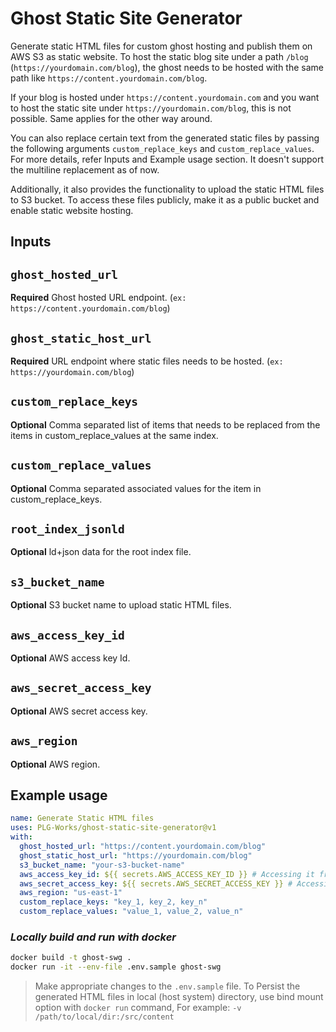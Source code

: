 # Ghost Static Site Generator

Generate static HTML files for custom ghost hosting and publish them on AWS S3 as static website.
To host the static blog site under a path `/blog` (`https://yourdomain.com/blog`), the ghost needs to be hosted with the same path like `https://content.yourdomain.com/blog`.

If your blog is hosted under `https://content.yourdomain.com` and you want to host the static site under `https://yourdomain.com/blog`, this is not possible. Same applies for the other way around.

You can also replace certain text from the generated static files by passing the following arguments `custom_replace_keys` and `custom_replace_values`. For more details, refer Inputs and Example usage section. It doesn't support the multiline replacement as of now.

Additionally, it also provides the functionality to upload the static HTML files to S3 bucket. To access these files publicly, make it as a public bucket and enable static website hosting.

## Inputs

## `ghost_hosted_url`

**Required** Ghost hosted URL endpoint. (`ex: https://content.yourdomain.com/blog`)

## `ghost_static_host_url`

**Required** URL endpoint where static files needs to be hosted. (`ex: https://yourdomain.com/blog`)

## `custom_replace_keys`

**Optional** Comma separated list of items that needs to be replaced from the items in custom_replace_values at the same index.

## `custom_replace_values`

**Optional** Comma separated associated values for the item in custom_replace_keys.

## `root_index_jsonld`

**Optional** ld+json data for the root index file.

## `s3_bucket_name`

**Optional** S3 bucket name to upload static HTML files.

## `aws_access_key_id`

**Optional** AWS access key Id.

## `aws_secret_access_key`

**Optional** AWS secret access key.

## `aws_region`

**Optional** AWS region.

## Example usage

```yaml
name: Generate Static HTML files
uses: PLG-Works/ghost-static-site-generator@v1
with:
  ghost_hosted_url: "https://content.yourdomain.com/blog"
  ghost_static_host_url: "https://yourdomain.com/blog"
  s3_bucket_name: "your-s3-bucket-name"
  aws_access_key_id: ${{ secrets.AWS_ACCESS_KEY_ID }} # Accessing it from the gihub secrets
  aws_secret_access_key: ${{ secrets.AWS_SECRET_ACCESS_KEY }} # Accessing it from the gihub secrets
  aws_region: "us-east-1"
  custom_replace_keys: "key_1, key_2, key_n"
  custom_replace_values: "value_1, value_2, value_n"
```

### _Locally build and run with docker_

```bash
docker build -t ghost-swg .
docker run -it --env-file .env.sample ghost-swg
```

> Make appropriate changes to the `.env.sample` file.
> To Persist the generated HTML files in local (host system) directory, use bind mount option with `docker run` command, For example: `-v /path/to/local/dir:/src/content`
